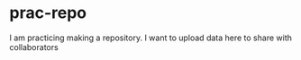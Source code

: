 # prac-repo
I am practicing making a repository. I want to upload data here to share with collaborators

